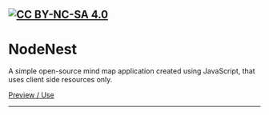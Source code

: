 [![CC BY-NC-SA 4.0][cc-by-nc-sa-shield]][cc-by-nc-sa]
---
# NodeNest
A simple open-source mind map application created using JavaScript, that uses client side resources only.

[Preview / Use]

---

[Preview / Use]: https://htmlpreview.github.io/?https://github.com/Arusu12/nodeNest/blob/main/index.html
[cc-by-nc-sa]: http://creativecommons.org/licenses/by-nc-sa/4.0/
[cc-by-nc-sa-image]: https://licensebuttons.net/l/by-nc-sa/4.0/88x31.png
[cc-by-nc-sa-shield]: https://img.shields.io/badge/License-CC%20BY--NC--SA%204.0-lightgrey.svg
